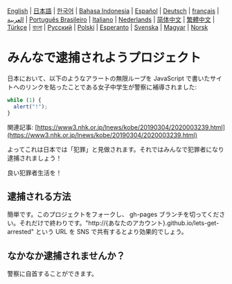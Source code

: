 [English](README.md) | [日本語](README.ja.md) | [한국어](README.ko.md) | [Bahasa Indonesia](README.in.md) | [Español](README.es.md) | [Deutsch](README.de.md) | [français](README.fr.md) | [العربية](README.ar.md) | [Português Brasileiro](README.pt-br.md) | [Italiano](README.it.md) | [Nederlands](README.nl.md) | [简体中文](README.zh_hans.md) | [繁體中文](README.zh_hant.md) | [Türkçe](README.tr.md) | [বাংলা](README.bn.md)  | [Русский](README.ru.md) | [Polski](README.pl.md) | [Esperanto](README.eo.md) | [Svenska](README.se.md) | [Magyar](README.hu.md) | [Norsk](README.no.md)


# みんなで逮捕されようプロジェクト

日本において、以下のようなアラートの無限ループを JavaScript で書いたサイトへのリンクを貼ったことである女子中学生が警察に補導されました:

```js
while (1) {
  alert("!");
}
```

関連記事:
[https://www3.nhk.or.jp/lnews/kobe/20190304/2020003239.html](https://www3.nhk.or.jp/lnews/kobe/20190304/2020003239.html)

よってこれは日本では「犯罪」と見做されます。それではみんなで犯罪者になり逮捕されましょう！

良い犯罪者生活を！

## 逮捕される方法

簡単です。このプロジェクトをフォークし、 gh-pages ブランチを切ってください。それだけで終わりです。"http://{あなたのアカウント}.github.io/lets-get-arrested" という URL を SNS で共有するとより効果的でしょう。

## なかなか逮捕されませんか？

警察に自首することができます。
